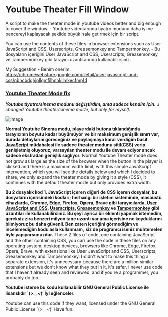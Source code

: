 # Youtube Theater Fill Window
A script to make the theater mode in youtube videos better and big enough to cover the window. - Youtube videolarında tiyatro modunu daha iyi ve pencereyi kaplayacak şekilde büyük hale getirmek için bir script.

You can use the contents of these files in browser extensions such as User JavaScript and CSS, Userscripts, Greasemonkey and Tampermonkey. - Bu dosyaların içeriğini User JavaScript and CSS, Userscripts, Greasemonkey ve Tampermonkey gibi tarayıcı uzantılarında kullanabilirsiniz.

My Suggestion - Benim önerim: https://chromewebstore.google.com/detail/user-javascript-and-css/nbhcbdghjpllgmfilhnhkllmkecfmpld


### [Youtube Theater Mode fix](https://wolkanca.com/youtube-theater-mode-fix/)
**_Youtube tiyatro/sinema modunu değiştirdim, ama sadece kendim için._**
._I changed Youtube theater/cinema mode, but only for myself._

![image](https://github.com/wolkanca/Youtube-Theater-Fill-Window/assets/480403/beb309d7-2be5-4310-bbc7-a790f9ac8176)

**Normal Youtube Sinema modu, playerdaki butona tıklandığında tarayıcının boyutu kadar büyümüyor ve bir maksimum genişlik sınırı var, burada detaylarını göreceğiniz ve paylaşmaya karar verdiğim basit [JavaScript](https://wolkanca.com/javascript-ogrenmek-icin-10-site-ucretsiz/) müdahalesi ile sadece theater modunu sitil([CSS](https://wolkanca.com/cssi-savunmak/)) verip genişletmiş oluyoruz, varsayılan theater modu ile devam ediyor ancak sadece ekstradan genişlik sağlıyor.**
Normal Youtube Theater mode does not grow as large as the size of the browser when the button in the player is clicked and there is a maximum width limit, with this simple JavaScript intervention, which you will see the details below and which I decided to share, we only expand the theater mode by giving it a style (CSS), it continues with the default theater mode but only provides extra width.

**Bu 2 dosyalık kod 1. JavaScript içeren diğeri de CSS içeren dosyalar, bu dosyaların içerisindeki kodları; herhangi bir işletim sisteminde, masaüstü cihazlarda, Chrome, Edge, Firefox, Opera, Brave gibi tarayıcılarda, [User JavaScript and CSS](https://chromewebstore.google.com/detail/user-javascript-and-css/nbhcbdghjpllgmfilhnhkllmkecfmpld), [Userscripts](https://www.google.com/search?q=Userscripts), [Greasemonkey](https://www.google.com/search?q=Greasemonkey&sourceid=chrome&ie=UTF-8) ve [Tampermonkey](https://wolkanca.com/adblock-vb-icin-bir-hack/) gibi uzantılar ile kullanabilirsiniz. Bu şeyi ayrıca bir eklenti yapmak istemedim, gereksiz zira benzeri milyon tane uzantı var ama içerisine ne koyduklarını bilmiyoruz bu daha güvenli. Ben zaten içeriğini görmediğim ve incelemediğim kodu asla kullanmam, siz de programcı iseniz muhtemelen öyle yapıyorsunuzdur.** 
These 2 files of code, one containing JavaScript and the other containing CSS, you can use the code in these files on any operating system, desktop devices, browsers like Chrome, Edge, Firefox, Opera, Brave, with extensions like User JavaScript and CSS, Userscripts, Greasemonkey and Tampermonkey. I didn't want to make this thing a separate extension, it's unnecessary because there are a million similar extensions but we don't know what they put in it, it's safer. I never use code that I haven't already seen and reviewed, and if you're a programmer, you probably do too. 

**Youtube isterse bu kodu kullanabilir GNU General Public License ile lisanslıdır 
`(*>﹏<*)′ 
İyi eğlenceler.**

Youtube can use this code if they want, licensed under the GNU General Public License 
`(*>﹏<*)′
Have fun.

